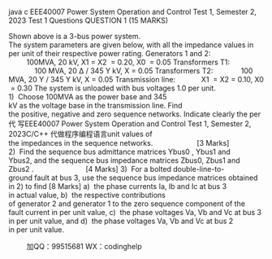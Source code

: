 java c
EEE40007 
Power System Operation and Control 
Test 1, Semester 2, 2023 
Test 1 Questions 
QUESTION 1 (15 MARKS)

Shown above is a 3-bus power system. The system parameters are given below, with all the impedance values in per unit of their respective power rating.
Generators 1 and 2:          100MVA, 20 kV, X1 = X2  = 0.20, X0  = 0.05
Transformers T1:              100 MVA, 20 ∆ / 345 Y kV, X = 0.05
Transformers T2:              100 MVA, 20 Y / 345 Y kV, X = 0.05
Transmission line:             X1  = X2 = 0.10, X0  = 0.30
The system is unloaded with bus voltages 1.0 per unit. 
1)  Choose 100MVA as the power base and 345 kV as the voltage base in the transmission line. Find the positive, negative and zero sequence networks. Indicate clearly the per 代 写EEE40007 Power System Operation and Control Test 1, Semester 2, 2023C/C++
代做程序编程语言unit values of the impedances in the sequence networks.                      [3 Marks]
2)  Find the sequence bus admittance matrices Ybus0 , Ybus1 and Ybus2, and the sequence bus impedance matrices Zbus0, Zbus1 and Zbus2 .                          [4 Marks]
3)  For a bolted double-line-to-ground fault at bus 3, use the sequence bus impedance matrices obtained in 2) to find [8 Marks]
a)  the phase currents Ia, Ib and Ic at bus 3 in actual value,
b)  the respective contributions of generator 2 and generator 1 to the zero sequence component of the fault current in per unit value,
c)  the phase voltages Va, Vb and Vc at bus 3 in per unit value, and
d)  the phase voltages Va, Vb and Vc at bus 2 in per unit value.





         
加QQ：99515681  WX：codinghelp
